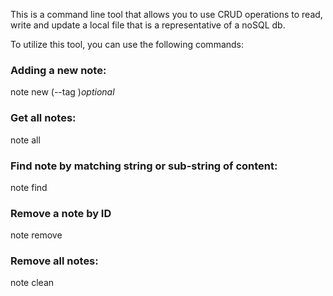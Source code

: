 This is a command line tool that allows you to use CRUD operations to read, write and update a local file that is a representative of a noSQL db. 

To utilize this tool, you can use the following commands:

### Adding a new note:
  note new <string> (--tag <string>)*optional*

### Get all notes:
  note all

### Find note by matching string or sub-string of content:
  note find <string>

### Remove a note by ID
  note remove <number>

### Remove all notes:
  note clean
